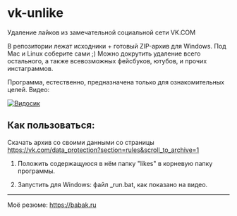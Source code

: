 # vk-unlike
Удаление лайков из замечательной социальной сети VK.COM


В репозитории лежат исходники + готовый ZIP-архив для Windows. Под Mac и Linux соберите сами ;)
Можно докрутить удаление всего остального, а также всевозможных фейсбуков, ютубов, и прочих инстаграммов.


Программа, естественно, предназначена только для ознакомительных целей. Видео:


[![Видосик](https://img.youtube.com/vi/MvTKHrJRRnw/0.jpg)](https://www.youtube.com/watch?v=MvTKHrJRRnw)

## Как пользоваться:
Скачать архив со своими данными со страницы https://vk.com/data_protection?section=rules&scroll_to_archive=1


1. Положить содержащуюся в нём папку "likes" в корневую папку программы.


2. Запустить для Windows: файл \_run.bat, как показано на видео.

--------------
Моё резюме: https://babak.ru
